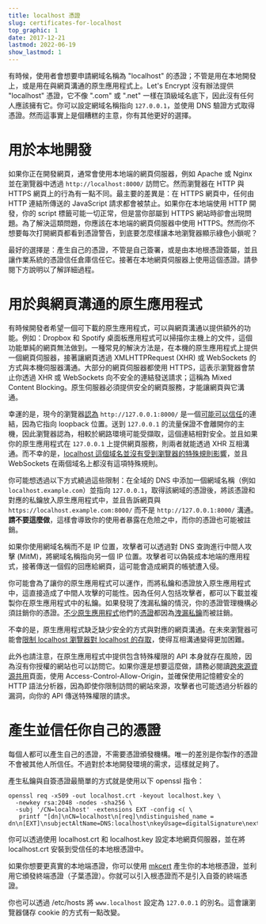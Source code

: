 ```yaml
---
title: localhost 憑證
slug: certificates-for-localhost
top_graphic: 1
date: 2017-12-21
lastmod: 2022-06-19
show_lastmod: 1
---
```



有時候，使用者會想要申請網域名稱為 "localhost" 的憑證；不管是用在本地開發上，或是用在與網頁溝通的原生應用程式上。Let's Encrypt 沒有辦法提供 "localhost" 憑證，它不像 ".com" 或 ".net" 一樣在頂級域名底下，因此沒有任何人應該擁有它。你可以設定網域名稱指向 `127.0.0.1`，並使用 DNS 驗證方式取得憑證。然而這事實上是個糟糕的主意，你有其他更好的選擇。

# 用於本地開發

如果你正在開發網頁，通常會使用本地端的網頁伺服器，例如 Apache 或 Nginx 並在瀏覽器中透過 `http://localhost:8000/` 訪問它。然而瀏覽器在 HTTP 與 HTTPS 網頁上的行為有一點不同。最主要的差異是：在 HTTPS 網頁中，任何由 HTTP 連結所傳送的 JavaScript 請求都會被禁止。如果你在本地端使用 HTTP 開發，你的 script 標籤可能一切正常，但是當你部屬到 HTTPS 網站時卻會出現問題。為了解決這類問題，你應該在本地端的網頁伺服器中使用 HTTPS。然而你不想要每次打開網頁都看到憑證警告，到底要怎麼樣讓本地瀏覽器顯示綠色小鎖呢？

最好的選擇是：產生自己的憑證，不管是自己簽署，或是由本地根憑證簽屬，並且讓作業系統的憑證信任倉庫信任它。接著在本地網頁伺服器上使用這個憑證。請參閱下方說明以了解詳細過程。

# 用於與網頁溝通的原生應用程式

有時候開發者希望一個可下載的原生應用程式，可以與網頁溝通以提供額外的功能。例如：Dropbox 和 Spotify 桌面板應用程式可以掃描你主機上的文件，這個功能單純的網頁無法做到。一種常見的解決方法是，在本機的原生應用程式上提供一個網頁伺服器，接著讓網頁透過 XMLHTTPRequest (XHR) 或 WebSockets 的方式與本機伺服器溝通。大部分的網頁伺服器都使用 HTTPS，這表示瀏覽器會禁止你透過 XHR 或 WebSockets 向不安全的連結發送請求；這稱為 Mixed Content Blocking。原生伺服器必須提供安全的網頁服務，才能讓網頁與它溝通。

幸運的是，現今的瀏覽器[認為][mcb-localhost] `http://127.0.0.1:8000/` 是一個[可能可以信任][secure-contexts]的連結，因為它指向 loopback 位置。送到 `127.0.0.1` 的流量保證不會離開你的主機，因此瀏覽器認為，相較於網路環境可能受擷取，這個連結相對安全。並且如果你的原生應用程式在 `127.0.0.1` 上提供網頁服務，則兩者就能透過 XHR 互相溝通。而不幸的是，[localhost 這個域名並沒有受到瀏覽器的特殊規則影響][let-localhost]，並且 WebSockets 在兩個域名上都沒有這項特殊規則。

你可能想透過以下方式繞過這些限制：在全域的 DNS 中添加一個網域名稱（例如 `localhost.example.com`）並指向 `127.0.0.1`，取得該網域的憑證後，將該憑證和對應的私鑰放入原生應用程式中，並且告訴網頁與 `https://localhost.example.com:8000/` 而不是 `http://127.0.0.1:8000/` 溝通。**請不要這麼做**，這樣會導致你的使用者暴露在危險之中，而你的憑證也可能被註銷。

如果你使用網域名稱而不是 IP 位置，攻擊者可以透過對 DNS 查詢進行中間人攻擊 (MitM)，將網域名稱指向另一個 IP 位置。攻擊者可以偽裝成本地端的應用程式，接著傳送一個假的回應給網頁，這可能會造成網頁的帳號遭入侵。

你可能會為了讓你的原生應用程式可以運作，而將私鑰和憑證放入原生應用程式中，這直接造成了中間人攻擊的可能性。因為任何人包括攻擊者，都可以下載並複製你在原生應用程式中的私鑰。如果發現了洩漏私鑰的情況，你的憑證管理機構必須註銷你的憑證。[不少原生應用程式][mdsp1]他們的[憑證][mdsp2]都因為[洩漏私鑰][mdsp3]而被註銷。


不幸的是，原生應用程式缺乏缺少安全的方式與對應的網頁溝通。在未來瀏覽器可能會[限制 localhost 瀏覽器對 localhost 的存取][tighten-access]，使得互相溝通變得更加困難。

此外也請注意，在原生應用程式中提供包含特殊權限的 API 本身就存在風險，因為沒有你授權的網站也可以訪問它。如果你還是想要這麼做，請務必閱讀[跨來源資源共用][cors]頁面，使用 Access-Control-Allow-Origin，並確保使用記憶體安全的 HTTP 語法分析器，因為即使你限制訪問的網站來源，攻擊者也可能透過分析器的漏洞，向你的 API 傳送特殊權限的請求。

# 產生並信任你自己的憑證

每個人都可以產生自己的憑證，不需要憑證頒發機構。唯一的差別是你製作的憑證不會被其他人所信任。不過對於本地開發環境的需求，這樣就足夠了。

產生私鑰與自簽憑證最簡單的方式就是使用以下 openssl 指令：

    openssl req -x509 -out localhost.crt -keyout localhost.key \
      -newkey rsa:2048 -nodes -sha256 \
      -subj '/CN=localhost' -extensions EXT -config <( \
       printf "[dn]\nCN=localhost\n[req]\ndistinguished_name = dn\n[EXT]\nsubjectAltName=DNS:localhost\nkeyUsage=digitalSignature\nextendedKeyUsage=serverAuth")

你可以透過使用 localhost.crt 和 localhost.key 設定本地網頁伺服器，並在將 localhost.crt 安裝到受信任的本地根憑證中。

如果你想要更真實的本地端憑證，你可以使用 [mkcert][mkcert] 產生你的本地根憑證，並利用它頒發終端憑證（子葉憑證）。你就可以引入根憑證而不是引入自簽的終端憑證。

你也可以透過 /etc/hosts 將 `www.localhost` 設定為 `127.0.0.1` 的別名。這會讓瀏覽器儲存 cookie 的方式有一點改變。


[mcb-localhost]: https://bugs.chromium.org/p/chromium/issues/detail?id=607878
[secure-contexts]: https://www.w3.org/TR/secure-contexts/#is-origin-trustworthy
[let-localhost]: https://tools.ietf.org/html/draft-ietf-dnsop-let-localhost-be-localhost-02
[mdsp1]: https://groups.google.com/d/msg/mozilla.dev.security.policy/eV89JXcsBC0/wsj5zpbbAQAJ
[mdsp2]: https://groups.google.com/d/msg/mozilla.dev.security.policy/T6emeoE-lCU/-k-A2dEdAQAJ
[mdsp3]: https://groups.google.com/d/msg/mozilla.dev.security.policy/pk039T_wPrI/tGnFDFTnCQAJ
[tighten-access]: https://bugs.chromium.org/p/chromium/issues/detail?id=378566
[mkcert]: https://github.com/FiloSottile/mkcert
[cors]: https://developer.mozilla.org/en-US/docs/Web/HTTP/CORS
